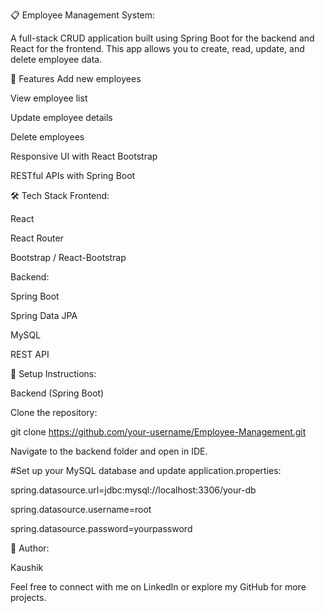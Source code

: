 📋 Employee Management System:

A full-stack CRUD application built using Spring Boot for the backend and React for the frontend. This app allows you to create, read, update, and delete employee data.

🚀 Features
Add new employees

View employee list

Update employee details

Delete employees

Responsive UI with React Bootstrap

RESTful APIs with Spring Boot

🛠️ Tech Stack
Frontend:

React

React Router

Bootstrap / React-Bootstrap

Backend:

Spring Boot

Spring Data JPA

MySQL

REST API

🔧 Setup Instructions:

Backend (Spring Boot)

Clone the repository:

git clone https://github.com/your-username/Employee-Management.git

Navigate to the backend folder and open in IDE.

#Set up your MySQL database and update application.properties:

spring.datasource.url=jdbc:mysql://localhost:3306/your-db

spring.datasource.username=root

spring.datasource.password=yourpassword

🙌 Author:

Kaushik

Feel free to connect with me on LinkedIn or explore my GitHub for more projects.
